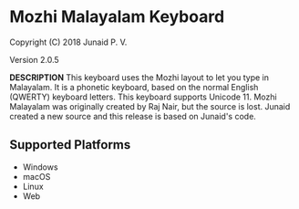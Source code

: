 Mozhi Malayalam Keyboard
=====================

Copyright (C) 2018 Junaid P. V.

Version 2.0.5

__DESCRIPTION__
This keyboard uses the Mozhi layout to let you type in Malayalam. It is a phonetic keyboard, based on the normal English (QWERTY) keyboard letters. This keyboard supports Unicode 11. Mozhi Malayalam was originally created by Raj Nair, but the source is lost. Junaid created a new source and this release is based on Junaid's code.

Supported Platforms
-------------------
 * Windows
 * macOS
 * Linux
 * Web
